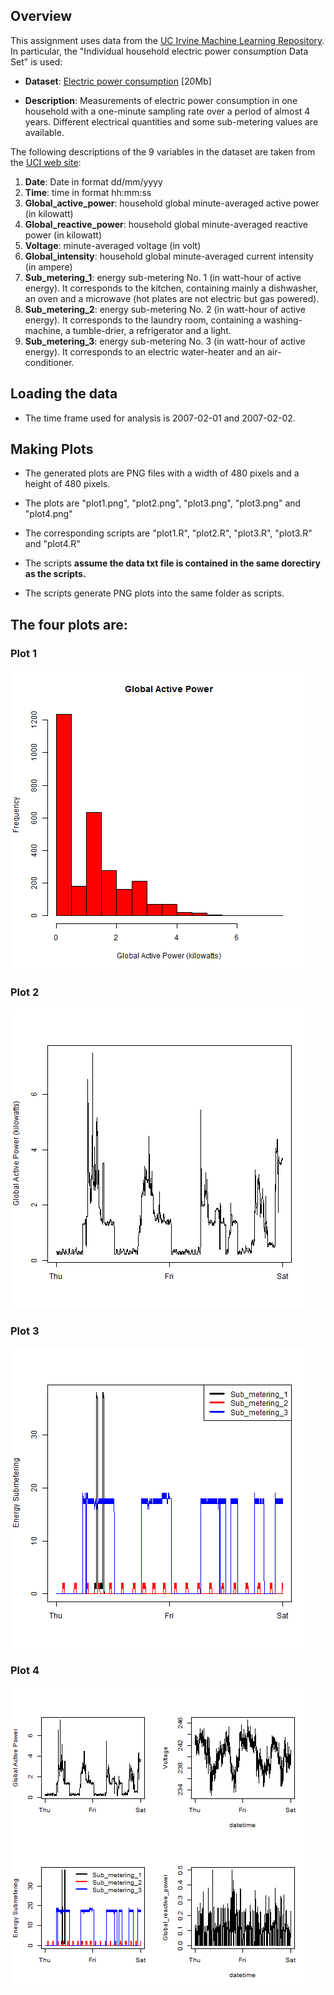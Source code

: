 ## Overview

This assignment uses data from the <a href="http://archive.ics.uci.edu/ml/">UC Irvine Machine Learning Repository</a>. In particular, the "Individual household electric power consumption Data Set" is used:


* <b>Dataset</b>: <a href="https://d396qusza40orc.cloudfront.net/exdata%2Fdata%2Fhousehold_power_consumption.zip">Electric power consumption</a> [20Mb]

* <b>Description</b>: Measurements of electric power consumption in one household with a one-minute sampling rate over a period of almost 4 years. Different electrical quantities and some sub-metering values are available.


The following descriptions of the 9 variables in the dataset are taken from the 
<a href="https://archive.ics.uci.edu/ml/datasets/Individual+household+electric+power+consumption">
UCI web site</a>:

<ol>
<li><b>Date</b>: Date in format dd/mm/yyyy </li>
<li><b>Time</b>: time in format hh:mm:ss </li>
<li><b>Global_active_power</b>: household global minute-averaged active power (in kilowatt) </li>
<li><b>Global_reactive_power</b>: household global minute-averaged reactive power (in kilowatt) </li>
<li><b>Voltage</b>: minute-averaged voltage (in volt) </li>
<li><b>Global_intensity</b>: household global minute-averaged current intensity (in ampere) </li>
<li><b>Sub_metering_1</b>: energy sub-metering No. 1 (in watt-hour of active energy). It corresponds to the kitchen, containing mainly a dishwasher, an oven and a microwave (hot plates are not electric but gas powered). </li>
<li><b>Sub_metering_2</b>: energy sub-metering No. 2 (in watt-hour of active energy). It corresponds to the laundry room, containing a washing-machine, a tumble-drier, a refrigerator and a light. </li>
<li><b>Sub_metering_3</b>: energy sub-metering No. 3 (in watt-hour of active energy). It corresponds to an electric water-heater and an air-conditioner.</li>
</ol>



## Loading the data

* The time frame used for analysis is 2007-02-01 and 2007-02-02. 



## Making Plots

* The generated plots are PNG files with a width of 480 pixels and a height of 480 pixels.

* The plots are "plot1.png", "plot2.png", "plot3.png", "plot3.png" and "plot4.png"

* The corresponding scripts are "plot1.R", "plot2.R", "plot3.R", "plot3.R" and "plot4.R"

* The scripts <b>assume the data txt file is contained in the same dorectiry as the scripts.</b>

* The scripts generate PNG plots into the same folder as scripts.


## The four plots are: 

### Plot 1
![plot1.png](plot1.png) 


### Plot 2
![plot2.png](plot2.png) 


### Plot 3
![plot3.png](plot3.png) 


### Plot 4
![plot4.png](plot4.png) 


